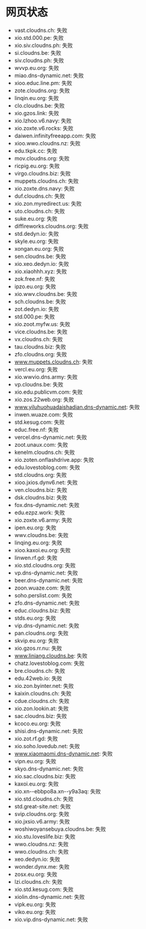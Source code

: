 # 网页状态
- vast.cloudns.ch: 失败
- xio.std.000.pe: 失败
- xio.siv.cloudns.ph: 失败
- si.cloudns.be: 失败
- siv.cloudns.ph: 失败
- wvvp.eu.org: 失败
- miao.dns-dynamic.net: 失败
- xioo.educ.line.pm: 失败
- zote.cloudns.org: 失败
- linqin.eu.org: 失败
- clo.cloudns.be: 失败
- xio.gzos.link: 失败
- xio.lzhoo.v6.navy: 失败
- xio.zoxte.v6.rocks: 失败
- daiwen.infinityfreeapp.com: 失败
- xioo.wwo.cloudns.nz: 失败
- edu.tkpk.cc: 失败
- mov.cloudns.org: 失败
- ricpig.eu.org: 失败
- virgo.cloudns.biz: 失败
- muppets.cloudns.ch: 失败
- xio.zoxte.dns.navy: 失败
- duf.cloudns.ch: 失败
- xio.zon.myredirect.us: 失败
- uto.cloudns.ch: 失败
- suke.eu.org: 失败
- diffireworks.cloudns.org: 失败
- std.dedyn.io: 失败
- skyle.eu.org: 失败
- xongan.eu.org: 失败
- sen.cloudns.be: 失败
- xio.xeo.dedyn.io: 失败
- xio.xiaohhh.xyz: 失败
- zok.free.nf: 失败
- ipzo.eu.org: 失败
- xio.wwv.cloudns.be: 失败
- sch.cloudns.be: 失败
- zot.dedyn.io: 失败
- std.000.pe: 失败
- xio.zoot.myfw.us: 失败
- vice.cloudns.be: 失败
- vx.cloudns.ch: 失败
- tau.cloudns.biz: 失败
- zfo.cloudns.org: 失败
- www.muppets.cloudns.ch: 失败
- vercl.eu.org: 失败
- xio.wwvio.dns.army: 失败
- vp.cloudns.be: 失败
- xio.edu.publicvm.com: 失败
- xio.zos.22web.org: 失败
- www.yiluhuohuadaishadian.dns-dynamic.net: 失败
- inwen.wuaze.com: 失败
- std.kesug.com: 失败
- educ.free.nf: 失败
- vercel.dns-dynamic.net: 失败
- zoot.unaux.com: 失败
- kenelm.cloudns.ch: 失败
- xio.zoten.onflashdrive.app: 失败
- edu.lovestoblog.com: 失败
- std.cloudns.org: 失败
- xioo.jxios.dynv6.net: 失败
- ven.cloudns.biz: 失败
- dsk.cloudns.biz: 失败
- fox.dns-dynamic.net: 失败
- edu.ezpz.work: 失败
- xio.zoxte.v6.army: 失败
- ipen.eu.org: 失败
- wwv.cloudns.be: 失败
- linqing.eu.org: 失败
- xioo.kaxoi.eu.org: 失败
- linwen.rf.gd: 失败
- xio.std.cloudns.org: 失败
- vp.dns-dynamic.net: 失败
- beer.dns-dynamic.net: 失败
- zoon.wuaze.com: 失败
- soho.perslist.com: 失败
- zfo.dns-dynamic.net: 失败
- educ.cloudns.biz: 失败
- stds.eu.org: 失败
- vip.dns-dynamic.net: 失败
- pan.cloudns.org: 失败
- skvip.eu.org: 失败
- xio.gzos.rr.nu: 失败
- www.liniang.cloudns.be: 失败
- chatz.lovestoblog.com: 失败
- bre.cloudns.ch: 失败
- edu.42web.io: 失败
- xio.zon.byinter.net: 失败
- kaixin.cloudns.ch: 失败
- cdue.cloudns.ch: 失败
- xio.zon.lookin.at: 失败
- sac.cloudns.biz: 失败
- kcoco.eu.org: 失败
- shisi.dns-dynamic.net: 失败
- xio.zot.rf.gd: 失败
- xio.soho.lovedub.net: 失败
- www.xiaomaomi.dns-dynamic.net: 失败
- vipn.eu.org: 失败
- skyo.dns-dynamic.net: 失败
- xio.sac.cloudns.biz: 失败
- kaxoi.eu.org: 失败
- xio.xn--ebbpo8a.xn--y9a3aq: 失败
- xio.std.cloudns.ch: 失败
- std.great-site.net: 失败
- svip.cloudns.org: 失败
- xio.jxsio.v6.army: 失败
- woshiwoyansebuya.cloudns.be: 失败
- xio.stu.loveslife.biz: 失败
- wwo.cloudns.nz: 失败
- wwo.cloudns.ch: 失败
- xeo.dedyn.io: 失败
- wonder.dynx.me: 失败
- zosx.eu.org: 失败
- lzi.cloudns.ch: 失败
- xio.std.kesug.com: 失败
- xiolin.dns-dynamic.net: 失败
- vipk.eu.org: 失败
- viko.eu.org: 失败
- xio.vip.dns-dynamic.net: 失败
